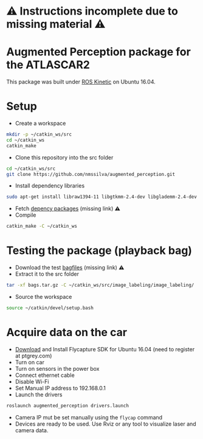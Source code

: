 # ⚠ Instructions incomplete due to missing material ⚠

Augmented Perception package for the ATLASCAR2
==============================================
This package was built under [ROS Kinetic](http://wiki.ros.org/kinetic) on Ubuntu 16.04.

Setup
=====

- Create a workspace
```bash
mkdir -p ~/catkin_ws/src
cd ~/catkin_ws
catkin_make
```
- Clone this repository into the src folder
```bash
cd ~/catkin_ws/src
git clone https://github.com/nmssilva/augmented_perception.git
```
- Install dependency libraries
```bash
sudo apt-get install libraw1394-11 libgtkmm-2.4-dev libglademm-2.4-dev libgtkglextmm-x11-1.2-dev libusb-1.0-0 libpcap-dev libpcap0.8-dev
```
- Fetch [depency packages](https://linkmissing.mec.ua.pt) (missing link) ⚠
- Compile
```bash
catkin_make -C ~/catkin_ws
```
Testing the package (playback bag)
==================================
- Download the test [bagfiles](https://linkmissing.mec.ua.pt) (missing link) ⚠
- Extract it to the src folder
```bash
tar -xf bags.tar.gz -C ~/catkin_ws/src/image_labeling/image_labeling/
```
- Source the workspace
```bash
source ~/catkin/devel/setup.bash
```

Acquire data on the car
=======================
- [Download](https://www.ptgrey.com/support/downloads) and Install Flycapture SDK for Ubuntu 16.04 (need to register at ptgrey.com) 
- Turn on car
- Turn on sensors in the power box
- Connect ethernet cable
- Disable Wi-Fi
- Set Manual IP address to 192.168.0.1
- Launch the drivers
```bash
roslaunch augmented_perception drivers.launch
```
- Camera IP mut be set manually using the ```flycap``` command 
- Devices are ready to be used. Use Rviz or any tool to visualize laser and camera data.
